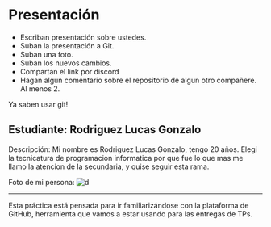 # Presentación

- Escriban presentación sobre ustedes.
- Suban la presentación a Git.
- Suban una foto.
- Suban los nuevos cambios.
- Compartan el link por discord
- Hagan algun comentario sobre el repositorio de algun otro compañere. Al menos 2.

Ya saben usar git!


## Estudiante: Rodriguez Lucas Gonzalo

Descripción:  Mi nombre es Rodriguez Lucas Gonzalo, tengo 20 años. Elegi la tecnicatura de programacion informatica por que fue lo que mas me llamo la atencion de la secundaria, y quise seguir esta rama. 

Foto de mi persona:
![d](https://imgur.com/z94mZeq)



------

Esta práctica está pensada para ir familiarizándose con la plataforma de GitHub, herramienta que vamos a estar usando para las entregas de TPs.

